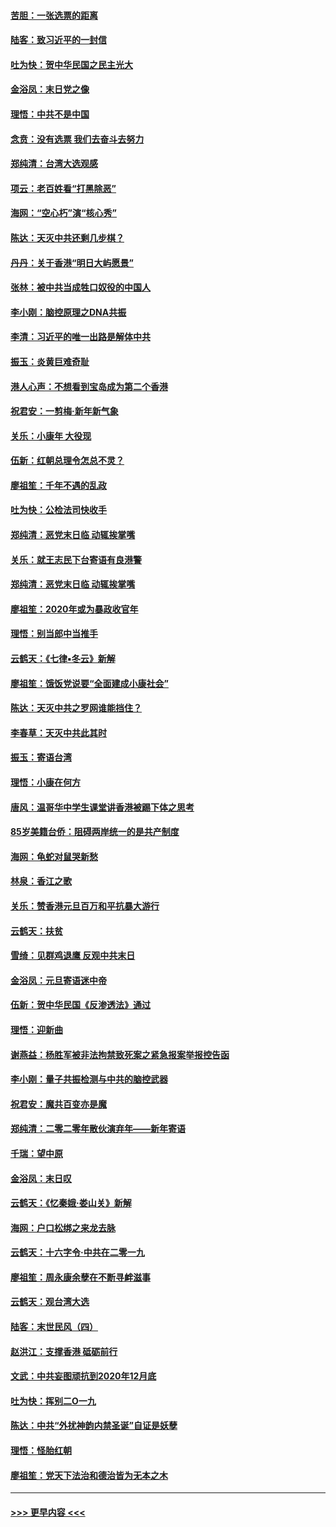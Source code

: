 #### [苦胆：一张选票的距离](../pages/nsc993/n11788914.md?t=01131644) 
#### [陆客：致习近平的一封信](../pages/nsc993/n11788867.md?t=01131644) 
#### [吐为快：贺中华民国之民主光大](../pages/nsc993/n11788618.md?t=01131644) 
#### [金浴凤：末日党之像](../pages/nsc993/n11787475.md?t=01131644) 
#### [理悟：中共不是中国](../pages/nsc993/n11787463.md?t=01131644) 
#### [念贲：没有选票  我们去奋斗去努力](../pages/nsc993/n11787398.md?t=01131644) 
#### [郑纯清：台湾大选观感](../pages/nsc993/n11786210.md?t=01131644) 
#### [项云：老百姓看“打黑除恶”](../pages/nsc993/n11785398.md?t=01131644) 
#### [海网：“空心朽”演“核心秀”](../pages/nsc993/n11783874.md?t=01131644) 
#### [陈达：天灭中共还剩几步棋？](../pages/nsc993/n11783719.md?t=01131644) 
#### [丹丹：关于香港“明日大屿愿景”](../pages/nsc993/n11783273.md?t=01131644) 
#### [张林：被中共当成牲口奴役的中国人](../pages/nsc993/n11782397.md?t=01131644) 
#### [李小刚：脑控原理之DNA共振](../pages/nsc993/n11780962.md?t=01131644) 
#### [李清：习近平的唯一出路是解体中共](../pages/nsc993/n11780866.md?t=01131644) 
#### [振玉：炎黄巨难奇耻](../pages/nsc993/n11779632.md?t=01131644) 
#### [港人心声：不想看到宝岛成为第二个香港](../pages/nsc993/n11778817.md?t=01131644) 
#### [祝君安：一剪梅‧新年新气象](../pages/nsc993/n11776340.md?t=01131644) 
#### [关乐：小康年 大役现](../pages/nsc993/n11774213.md?t=01131644) 
#### [伍新：红朝总理令怎总不灵？](../pages/nsc993/n11770813.md?t=01131644) 
#### [廖祖笙：千年不遇的乱政](../pages/nsc993/n11770373.md?t=01131644) 
#### [吐为快：公检法司快收手](../pages/nsc993/n11770359.md?t=01131644) 
#### [郑纯清：恶党末日临 动辄挨掌嘴](../pages/nsc993/n11769912.md?t=01131644) 
#### [关乐：就王志民下台寄语有良港警](../pages/nsc993/n11769903.md?t=01131644) 
#### [郑纯清：恶党末日临 动辄挨掌嘴](../pages/nsc993/n11769356.md?t=01131644) 
#### [廖祖笙：2020年或为暴政收官年](../pages/nsc993/n11768216.md?t=01131644) 
#### [理悟：别当郎中当推手](../pages/nsc993/n11768243.md?t=01131644) 
#### [云鹤天：《七律▪冬云》新解](../pages/nsc993/n11768204.md?t=01131644) 
#### [廖祖笙：饿饭党说要“全面建成小康社会”](../pages/nsc993/n11767482.md?t=01131644) 
#### [陈达：天灭中共之罗网谁能挡住？](../pages/nsc993/n11767465.md?t=01131644) 
#### [李春草：天灭中共此其时](../pages/nsc993/n11767452.md?t=01131644) 
#### [振玉：寄语台湾](../pages/nsc993/n11767432.md?t=01131644) 
#### [理悟：小康在何方](../pages/nsc993/n11767394.md?t=01131644) 
#### [唐风：温哥华中学生课堂讲香港被踢下体之思考](../pages/nsc993/n11766848.md?t=01131644) 
#### [85岁美籍台侨：阻碍两岸统一的是共产制度](../pages/nsc993/n11765043.md?t=01131644) 
#### [海网：龟蛇对鼠哭新愁](../pages/nsc993/n11764895.md?t=01131644) 
#### [林泉：香江之歌](../pages/nsc993/n11764415.md?t=01131644) 
#### [关乐：赞香港元旦百万和平抗暴大游行](../pages/nsc993/n11764382.md?t=01131644) 
#### [云鹤天：扶贫](../pages/nsc993/n11764245.md?t=01131644) 
#### [雪绮：见群鸡退鹰  反观中共末日](../pages/nsc993/n11762112.md?t=01131644) 
#### [金浴凤：元旦寄语迷中帝](../pages/nsc993/n11761788.md?t=01131644) 
#### [伍新：贺中华民国《反渗透法》通过](../pages/nsc993/n11761994.md?t=01131644) 
#### [理悟：迎新曲](../pages/nsc993/n11761152.md?t=01131644) 
#### [谢燕益：杨胜军被非法拘禁致死案之紧急报案举报控告函](../pages/nsc993/n11756134.md?t=01131644) 
#### [李小刚：量子共振检测与中共的脑控武器](../pages/nsc993/n11754518.md?t=01131644) 
#### [祝君安：魔共百变亦是魔](../pages/nsc993/n11754469.md?t=01131644) 
#### [郑纯清：二零二零年散伙演弃年——新年寄语](../pages/nsc993/n11754195.md?t=01131644) 
#### [千瑞：望中原](../pages/nsc993/n11754159.md?t=01131644) 
#### [金浴凤：末日叹](../pages/nsc993/n11752359.md?t=01131644) 
#### [云鹤天：《忆秦娥‧娄山关》新解](../pages/nsc993/n11752348.md?t=01131644) 
#### [海网：户口松绑之来龙去脉](../pages/nsc993/n11752328.md?t=01131644) 
#### [云鹤天：十六字令‧中共在二零一九](../pages/nsc993/n11752305.md?t=01131644) 
#### [廖祖笙：周永康余孽在不断寻衅滋事](../pages/nsc993/n11751013.md?t=01131644) 
#### [云鹤天：观台湾大选](../pages/nsc993/n11751007.md?t=01131644) 
#### [陆客：末世民风（四）](../pages/nsc993/n11749203.md?t=01131644) 
#### [赵洪江：支撑香港 砥砺前行](../pages/nsc993/n11748482.md?t=01131644) 
#### [文武：中共妄图顽抗到2020年12月底](../pages/nsc993/n11748446.md?t=01131644) 
#### [吐为快：挥别二O一九](../pages/nsc993/n11748411.md?t=01131644) 
#### [陈达：中共“外扰神韵内禁圣诞”自证是妖孽](../pages/nsc993/n11748226.md?t=01131644) 
#### [理悟：怪胎红朝](../pages/nsc993/n11748206.md?t=01131644) 
#### [廖祖笙：党天下法治和德治皆为无本之木](../pages/nsc993/n11748135.md?t=01131644) 

----
#### [ >>> 更早内容 <<< ](../indexes/nsc993-earlier.md)
